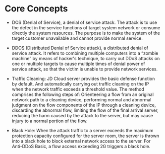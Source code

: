 # Core Concepts
- DOS (Denial of Service), a denial of service attack. The attack is to use the defect in the service functions of target system network or consume directly the system resources. The purpose is to make the system of the target customer unavailable and cannot provide normal service.
- DDOS (Distributed Denial of Service attack), a distributed denial of service attack. It refers to combining multiple computers into a “zombie machine” by means of hacker's technique, to carry out DDoS attacks on one or multiple targets to cause multiple times of denial power of service attack, so that the victim is unable to provide network services.

- Traffic Cleaning: JD Cloud server provides the basic defense function by default. And automatically carrying out traffic cleaning on the IP when the network traffic exceeds a threshold value. The method comprises the following steps of: Orienteering a flow from an original network path to a cleaning device, performing normal and abnormal judgment on the flow components of the IP through a cleaning device, discarding the abnormal flow, limiting the flow of the final arrival server, reducing the harm caused by the attack to the server, but may cause injury to a normal portion of the flow.

- Black Hole: When the attack traffic to a server exceeds the maximum protection capacity configured for the server room, the server is thrown into a black hole to block external network access to the server. For Anti-DDoS Basic, a flow access exceeding 2G triggers a black hole.
